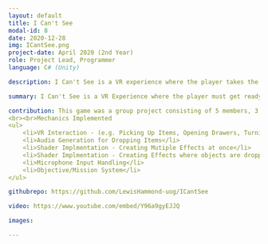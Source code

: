 ```yaml
---
layout: default
title: I Can't See 
modal-id: 8
date: 2020-12-28
img: ICantSee.png
project-date: April 2020 (2nd Year)
role: Project Lead, Programmer
language: C# (Unity)

description: I Can't See is a VR experience where the player takes the role of a blind person starting their day.<br> I Can't see was created as a group project for a Universtiy Module 'Experimental Games'. The concept was voted on by the student cohort and lecturers, becoming the most voted project<br>We wanted to make the main mechanics focusing on how a blind person would navigate their home. This would be difficult to translate into vr since the primary focus of VR is visuals. We used Scanner Sombre as an inspiration for how the player will navigate the house. The player will be able to see a glimpse of the house every time they create noise, that noise could be throwing an object on the ground, the players footsteps or even using their voice through a microphone. We wanted the mechanics to focus around normal everyday tasks such as brushing your teeth and making coffee.<br>Developing for VR and epecially a conecpt as unique as ours requires systems not found in traditonal games, you can find our more infomation about how we approached and implemented these systems in a number of <a href="https://icantseegame.blogspot.com/search/label/Design%2FImplementation%20Point">blog posts</a> we developed for the project. Additonally we kept a blog on the progress of the development of the game which can be found <a href="https://icantseegame.blogspot.com/search/label/Team%20Report">here</a>.

summary: I Can't See is a VR Experience where the player must get ready in the morning. The Twist is your are blind!

contribution: This game was a group project consisting of 5 members, 3 programmers and 2 designers. I worked on the most the implementations of the background systems, for example VR interactions and Holdable Objects 
<br><br>Mechanics Implemented
<ul>
    <li>VR Interaction - (e.g. Picking Up Items, Opening Drawers, Turning On/Off Items, Water Taps)</li>
    <li>Audio Generation for Dropping Items</li>
    <li>Shader Implmentation - Creating Mutiple Effects at once</li>
    <li>Shader Implmentation - Creating Effects where objects are dropped</li>
    <li>Microphone Input Handling</li>
    <li>Objective/Mission System</li>
</ul>

githubrepo: https://github.com/LewisHammond-uog/ICantSee

video: https://www.youtube.com/embed/Y96a9gyEJJQ

images:

---
```

